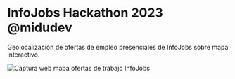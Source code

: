 # InfoJobs Hackathon 2023 @midudev

Geolocalización de ofertas de empleo presenciales de InfoJobs sobre mapa interactivo.

![Captura web mapa ofertas de trabajo InfoJobs](https://github.com/salteadorneo/infojobs-hackathon/assets/4882454/4fffdf14-d4b3-44f8-9987-c0745facab95)
